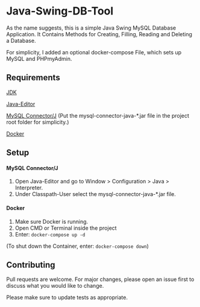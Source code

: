 # Java-Swing-DB-Tool

As the name suggests, this is a simple Java Swing MySQL Database Application.
It Contains Methods for Creating, Filling, Reading and Deleting a Database.

For simplicity, I added an optional docker-compose File, which sets up MySQL and PHPmyAdmin.

## Requirements

[JDK](https://www.oracle.com/java/technologies/downloads/)

[Java-Editor](https://javaeditor.org/doku.php?id=en:installation)

[MySQL Connector/J](https://dev.mysql.com/downloads/connector/j/)
(Put the mysql-connector-java-*.jar file in the project root folder for simplicity.)

[Docker](https://www.docker.com/)

## Setup

#### MySQL Connector/J

1. Open Java-Editor and go to Window > Configuration > Java > Interpreter.
2. Under Classpath-User select the mysql-connector-java-*.jar file.

#### Docker

1. Make sure Docker is running.
2. Open CMD or Terminal inside the project
3. Enter: ```docker-compose up -d```

(To shut down the Container, enter: ```docker-compose down```)

## Contributing
Pull requests are welcome. For major changes, please open an issue first to discuss what you would like to change.

Please make sure to update tests as appropriate.
